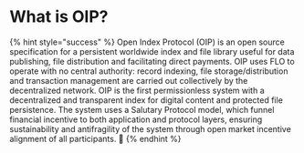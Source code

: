 # What is OIP?

{% hint style="success" %}
Open Index Protocol \(OIP\) is an open source specification for a persistent worldwide index and file library useful for data publishing, file distribution and facilitating direct payments. OIP uses FLO to operate with no central authority: record indexing, file storage/distribution and transaction management are carried out collectively by the decentralized network. OIP is the first permissionless system with a decentralized and transparent index for digital content and protected file persistence. The system uses a Salutary Protocol model, which funnel financial incentive to both application and protocol layers, ensuring sustainability and antifragility of the system through open market incentive alignment of all participants. 📌 
{% endhint %}

